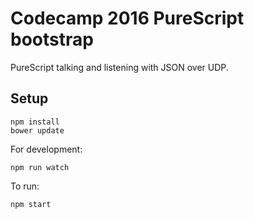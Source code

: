 Codecamp 2016 PureScript bootstrap
===============

PureScript talking and listening with JSON over UDP.

Setup
-------

```
npm install
bower update
```

For development:

```
npm run watch
```

To run:

```
npm start
```